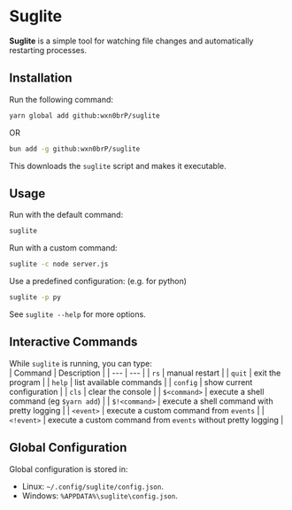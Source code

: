 # Suglite  

**Suglite** is a simple tool for watching file changes and automatically restarting processes.  

## Installation  

Run the following command:  

```sh
yarn global add github:wxn0brP/suglite
```
OR
```sh
bun add -g github:wxn0brP/suglite
```

This downloads the `suglite` script and makes it executable.  

## Usage  

Run with the default command:  
```sh
suglite
```

Run with a custom command:  
```sh
suglite -c node server.js
```

Use a predefined configuration: (e.g. for python)
```sh
suglite -p py
```

See `suglite --help` for more options.

## Interactive Commands  

While `suglite` is running, you can type:  
| Command | Description |
| --- | --- |
| `rs` | manual restart |
| `quit` | exit the program |
| `help` | list available commands |
| `config` | show current configuration |
| `cls` | clear the console |
| `$<command>` | execute a shell command (eg `$yarn add`) |
| `$!<command>` | execute a shell command with pretty logging |
| `<event>` | execute a custom command from `events` |
| `<!event>` | execute a custom command from `events` without pretty logging |

## Global Configuration  

Global configuration is stored in:
- Linux: `~/.config/suglite/config.json`.
- Windows: `%APPDATA%\suglite\config.json`.